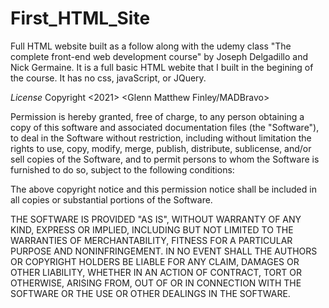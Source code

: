 # First_HTML_Site

Full HTML website built as a follow along with the udemy class "The complete front-end web development course" by Joseph Delgadillo and Nick Germaine. 
It is a full basic HTML webite that I built in the begining of the course. It has no css, javaScript, or JQuery.


*License*
Copyright <2021> <Glenn Matthew Finley/MADBravo>

Permission is hereby granted, free of charge, to any person obtaining a copy of this software and associated documentation files (the "Software"), to deal in the Software without restriction, including without limitation the rights to use, copy, modify, merge, publish, distribute, sublicense, and/or sell copies of the Software, and to permit persons to whom the Software is furnished to do so, subject to the following conditions:

The above copyright notice and this permission notice shall be included in all copies or substantial portions of the Software.

THE SOFTWARE IS PROVIDED "AS IS", WITHOUT WARRANTY OF ANY KIND, EXPRESS OR IMPLIED, INCLUDING BUT NOT LIMITED TO THE WARRANTIES OF MERCHANTABILITY, FITNESS FOR A PARTICULAR PURPOSE AND NONINFRINGEMENT. IN NO EVENT SHALL THE AUTHORS OR COPYRIGHT HOLDERS BE LIABLE FOR ANY CLAIM, DAMAGES OR OTHER LIABILITY, WHETHER IN AN ACTION OF CONTRACT, TORT OR OTHERWISE, ARISING FROM, OUT OF OR IN CONNECTION WITH THE SOFTWARE OR THE USE OR OTHER DEALINGS IN THE SOFTWARE.
